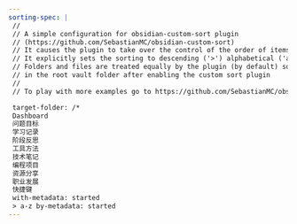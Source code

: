 ```yaml
---
sorting-spec: |
 //
 // A simple configuration for obsidian-custom-sort plugin
 // (https://github.com/SebastianMC/obsidian-custom-sort)
 // It causes the plugin to take over the control of the order of items in the root folder ('/') of the vault
 // It explicitly sets the sorting to descending ('>') alphabetical ('a-z')
 // Folders and files are treated equally by the plugin (by default) so expect them intermixed
 // in the root vault folder after enabling the custom sort plugin
 // 
 // To play with more examples go to https://github.com/SebastianMC/obsidian-custom-sort#readme

 target-folder: /*
 Dashboard
 问题目标
 学习记录
 阶段反思
 工具方法
 技术笔记
 编程项目
 资源分享
 职业发展
 快捷键
 with-metadata: started
 > a-z by-metadata: started
---
```

